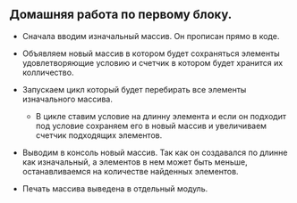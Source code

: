 ## Домашняя работа по первому блоку. ##

* Сначала вводим изначальный массив. Он прописан прямо в коде.

* Объявляем новый массив в котором будет сохраняться элементы удовлетворяющие условию и счетчик в котором будет хранится их колличество.

* Запускаем цикл который будет перебирать все элементы изначального массива.

    * В цикле ставим условие на длинну элемента и если он подходит под условие сохраняем его в новый массив и увеличиваем счетчик подходящих элементов.

* Выводим в консоль новый массив. Так как он создавался по длинне как изначальный, а элементов в нем может быть меньше, останавливаемся на количестве найденных элементов.

* Печать массива выведена в отдельный модуль.